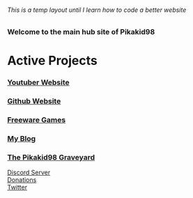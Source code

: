 ###### This is a temp layout until I learn how to code a better website

### Welcome to the main hub site of Pikakid98

# Active Projects
### [Youtuber Website](https://pikakid98.github.io/yt-site)
### [Github Website](https://git-pikakid98.github.io/)
### [Freeware Games](https://pikakid98.github.io/games)
### [My Blog](https://pikakid98.github.io/blog)
### [The Pikakid98 Graveyard](https://pikakid98.github.io/archive)



[Discord Server](https://pikakid98.github.io/discord)
\
[Donations](https://pikakid98.github.io/donate)
\
[Twitter](https://pikakid98.github.io/twitter)
